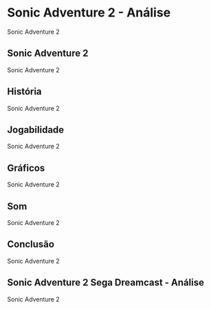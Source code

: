 ---
---

# Sonic Adventure 2 - Análise

Sonic Adventure 2

## Sonic Adventure 2

Sonic Adventure 2

## História

Sonic Adventure 2

## Jogabilidade

Sonic Adventure 2

## Gráficos

Sonic Adventure 2

## Som

Sonic Adventure 2

## Conclusão

Sonic Adventure 2

## Sonic Adventure 2 Sega Dreamcast - Análise

Sonic Adventure 2
